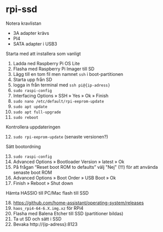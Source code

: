 # rpi-ssd

Notera kravlistan
* 3A adapter krävs
* PI4
* SATA adapter i USB3

Starta med att installera som vanligt

1. Ladda ned Raspberry Pi OS Lite
2. Flasha med Raspberry Pi Imager till SD
3. Lägg till en tom fil men namnet ```ssh``` i boot-partitionen
4. Starta upp från SD
5. logga in från terminal med ```ssh pi@{ip-adress}```
6. ```sudo raspi-config```
7. Interfacing Options » SSH » Yes » Ok » Finish
8. ```sudo nano /etc/default/rpi-eeprom-update```
9. ```sudo apt update```
10. ```sudo apt full-upgrade```
11. ```sudo reboot```

Kontrollera uppdateringen

12. ```sudo rpi-eeprom-update``` (senaste versionen?)

Sätt bootordning

13. ```sudo raspi-config```
14. Advanced Options » Bootloader Version » latest » Ok
15. På frågan “Reset boot ROM to defaults” välj "Nej" (!!!) för att använda senaste boot ROM
16. Advanced Options » Boot Order » USB Boot » Ok
17. Finish » Reboot » Shut down

Hämta HASSIO till PC/Mac flash till SSD

18. https://github.com/home-assistant/operating-system/releases
19. ```haos_rpi4-64-6.X.img.xz``` för RPi4
20. Flasha med Balena Etcher till SSD (partitioner bildas)
21. Ta ut SD och sätt i SSD
22. Bevaka  http://{ip-adress}:8123
